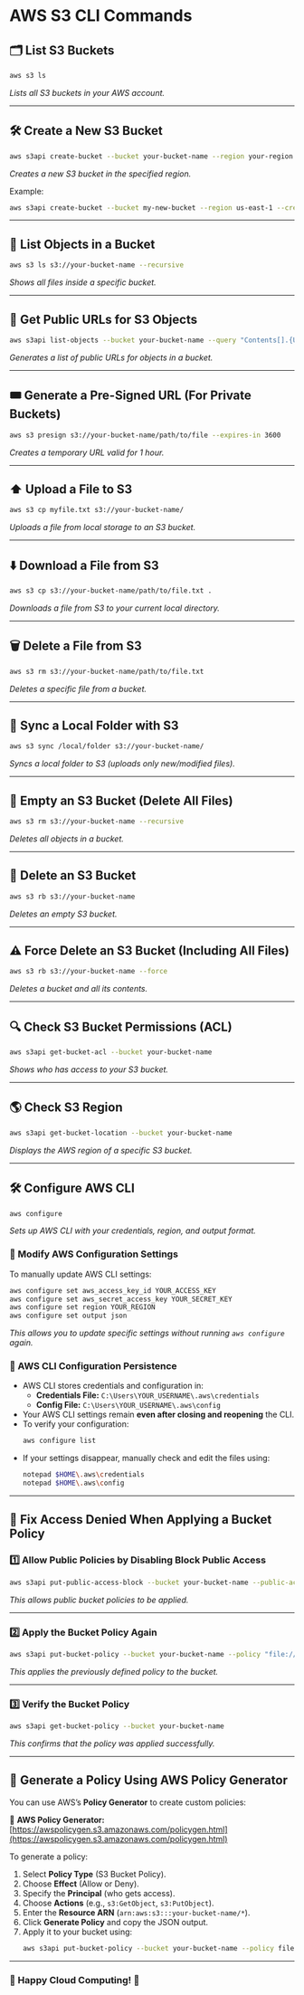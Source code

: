 # AWS S3 CLI Commands

## 🗂️ List S3 Buckets
```sh
aws s3 ls
```
_Lists all S3 buckets in your AWS account._

---

## 🛠️ Create a New S3 Bucket
```sh
aws s3api create-bucket --bucket your-bucket-name --region your-region --create-bucket-configuration LocationConstraint=your-region
```
_Creates a new S3 bucket in the specified region._

Example:
```sh
aws s3api create-bucket --bucket my-new-bucket --region us-east-1 --create-bucket-configuration LocationConstraint=us-east-1
```

---

## 📂 List Objects in a Bucket
```sh
aws s3 ls s3://your-bucket-name --recursive
```
_Shows all files inside a specific bucket._

---

## 🔗 Get Public URLs for S3 Objects
```sh
aws s3api list-objects --bucket your-bucket-name --query "Contents[].{URL: join('', ['https://your-bucket-name.s3.amazonaws.com/', Key])}" --output table
```
_Generates a list of public URLs for objects in a bucket._

---

## 🎟️ Generate a Pre-Signed URL (For Private Buckets)
```sh
aws s3 presign s3://your-bucket-name/path/to/file --expires-in 3600
```
_Creates a temporary URL valid for 1 hour._

---

## ⬆️ Upload a File to S3
```sh
aws s3 cp myfile.txt s3://your-bucket-name/
```
_Uploads a file from local storage to an S3 bucket._

---

## ⬇️ Download a File from S3
```sh
aws s3 cp s3://your-bucket-name/path/to/file.txt .
```
_Downloads a file from S3 to your current local directory._

---

## 🗑️ Delete a File from S3
```sh
aws s3 rm s3://your-bucket-name/path/to/file.txt
```
_Deletes a specific file from a bucket._

---

## 🔄 Sync a Local Folder with S3
```sh
aws s3 sync /local/folder s3://your-bucket-name/
```
_Syncs a local folder to S3 (uploads only new/modified files)._ 

---

## 🧹 Empty an S3 Bucket (Delete All Files)
```sh
aws s3 rm s3://your-bucket-name --recursive
```
_Deletes all objects in a bucket._

---

## 🚫 Delete an S3 Bucket
```sh
aws s3 rb s3://your-bucket-name
```
_Deletes an empty S3 bucket._

---

## ⚠️ Force Delete an S3 Bucket (Including All Files)
```sh
aws s3 rb s3://your-bucket-name --force
```
_Deletes a bucket and all its contents._

---

## 🔍 Check S3 Bucket Permissions (ACL)
```sh
aws s3api get-bucket-acl --bucket your-bucket-name
```
_Shows who has access to your S3 bucket._

---

## 🌎 Check S3 Region
```sh
aws s3api get-bucket-location --bucket your-bucket-name
```
_Displays the AWS region of a specific S3 bucket._

---

## 🛠️ Configure AWS CLI
```sh
aws configure
```
_Sets up AWS CLI with your credentials, region, and output format._

### **🔹 Modify AWS Configuration Settings**
To manually update AWS CLI settings:
```sh
aws configure set aws_access_key_id YOUR_ACCESS_KEY
aws configure set aws_secret_access_key YOUR_SECRET_KEY
aws configure set region YOUR_REGION
aws configure set output json
```
_This allows you to update specific settings without running `aws configure` again._

### **🔹 AWS CLI Configuration Persistence**
- AWS CLI stores credentials and configuration in:
  - **Credentials File:** `C:\Users\YOUR_USERNAME\.aws\credentials`
  - **Config File:** `C:\Users\YOUR_USERNAME\.aws\config`
- Your AWS CLI settings remain **even after closing and reopening** the CLI.
- To verify your configuration:
  ```sh
  aws configure list
  ```
- If your settings disappear, manually check and edit the files using:
  ```sh
  notepad $HOME\.aws\credentials
  notepad $HOME\.aws\config
  ```

---

## 🚨 Fix Access Denied When Applying a Bucket Policy

### **1️⃣ Allow Public Policies by Disabling Block Public Access**
```sh
aws s3api put-public-access-block --bucket your-bucket-name --public-access-block-configuration "BlockPublicAcls=false,IgnorePublicAcls=false,BlockPublicPolicy=false,RestrictPublicBuckets=false"
```
_This allows public bucket policies to be applied._

---

### **2️⃣ Apply the Bucket Policy Again**
```sh
aws s3api put-bucket-policy --bucket your-bucket-name --policy "file://C:\Users\YOUR_USERNAME\Desktop\AWS_Stuff\bucket-policy.json"
```
_This applies the previously defined policy to the bucket._

---

### **3️⃣ Verify the Bucket Policy**
```sh
aws s3api get-bucket-policy --bucket your-bucket-name
```
_This confirms that the policy was applied successfully._

---

## 🔹 Generate a Policy Using AWS Policy Generator
You can use AWS’s **Policy Generator** to create custom policies:

🔗 **AWS Policy Generator:** [https://awspolicygen.s3.amazonaws.com/policygen.html](https://awspolicygen.s3.amazonaws.com/policygen.html)

To generate a policy:
1. Select **Policy Type** (S3 Bucket Policy).
2. Choose **Effect** (Allow or Deny).
3. Specify the **Principal** (who gets access).
4. Choose **Actions** (e.g., `s3:GetObject`, `s3:PutObject`).
5. Enter the **Resource ARN** (`arn:aws:s3:::your-bucket-name/*`).
6. Click **Generate Policy** and copy the JSON output.
7. Apply it to your bucket using:
   ```sh
   aws s3api put-bucket-policy --bucket your-bucket-name --policy file://generated-policy.json
   ```

---

### 🚀 Happy Cloud Computing! 🎯
